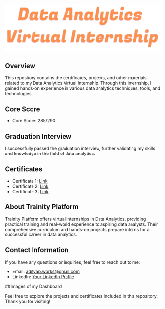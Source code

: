 <p align="center">
    <img src = "./logo.png">
</p>

## Overview
This repository contains the certificates, projects, and other materials related to my Data Analytics Virtual Internship. Through this internship, I gained hands-on experience in various data analytics techniques, tools, and technologies.

## Core Score
- Core Score: 285/290

## Graduation Interview
I successfully passed the graduation interview, further validating my skills and knowledge in the field of data analytics.

<!-- Add more projects as needed -->

## Certificates
- Certificate 1: [Link](/Trainity-internship/Certificates/TrainingCertificate.pdf)
- Certificate 2: [Link](/Trainity-internship/Certificates/LiveProjectCompletion.pdf)
- Certificate 3: [Link](/Trainity-internship/Certificates/InternshipCertificate.pdf)

## About Trainity Platform
Trainity Platform offers virtual internships in Data Analytics, providing practical training and real-world experience to aspiring data analysts. Their comprehensive curriculum and hands-on projects prepare interns for a successful career in data analytics.

## Contact Information
If you have any questions or inquiries, feel free to reach out to me:
- Email: adityap.works@gmail.com
- LinkedIn: [Your LinkedIn Profile](https://www.linkedin.com/in/aditya-palande-256787273/)
  
##Images of my Dashboard


Feel free to explore the projects and certificates included in this repository. Thank you for visiting!

